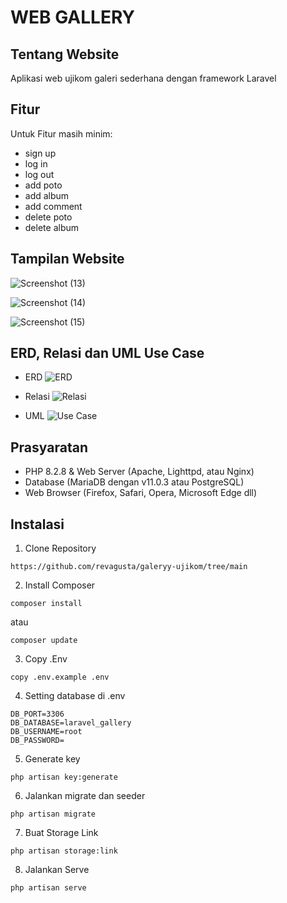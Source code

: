 # WEB GALLERY

## Tentang Website

Aplikasi web ujikom galeri sederhana dengan framework Laravel

## Fitur

Untuk Fitur masih minim:
- sign up
- log in
- log out
- add poto
- add album
- add comment
- delete poto
- delete album

## Tampilan Website
![Screenshot (13)](https://github.com/revagusta/galeryy-ujikom/assets/141296050/a1e997ea-b918-45cb-929e-af5db120c3a9)

![Screenshot (14)](https://github.com/revagusta/galeryy-ujikom/assets/141296050/b91e9e1e-5d26-4d31-a085-ea7b29ca73a4)

![Screenshot (15)](https://github.com/revagusta/galeryy-ujikom/assets/141296050/a08b880b-9518-4cde-b874-9989704ecba9)


## ERD, Relasi dan UML Use Case

- ERD
![ERD](https://github.com/revagusta/galeryy-ujikom/assets/141296050/948873be-69a3-45d9-b9b8-8b57e83ca9db)


- Relasi
![Relasi](https://github.com/revagusta/galeryy-ujikom/assets/141296050/862602e8-57b9-4cb1-9c9c-6c3e972c0e74)


- UML
![Use Case](https://github.com/revagusta/galeryy-ujikom/assets/141296050/ada4c331-60d4-4cb6-a2dc-c826bb6abf7d)


## Prasyaratan

- PHP 8.2.8 & Web Server (Apache, Lighttpd, atau Nginx)
- Database (MariaDB dengan v11.0.3 atau PostgreSQL)
- Web Browser (Firefox, Safari, Opera, Microsoft Edge dll)

## Instalasi
1. Clone Repository
```
https://github.com/revagusta/galeryy-ujikom/tree/main
```

2. Install Composer
```
composer install
```
atau
```
composer update
```

3. Copy .Env
```
copy .env.example .env
```

4. Setting database di .env
```
DB_PORT=3306
DB_DATABASE=laravel_gallery
DB_USERNAME=root
DB_PASSWORD=
```

5. Generate key
```
php artisan key:generate
```

6. Jalankan migrate dan seeder
```
php artisan migrate 
```

7. Buat Storage Link
```
php artisan storage:link
```

8. Jalankan Serve
```
php artisan serve
```


